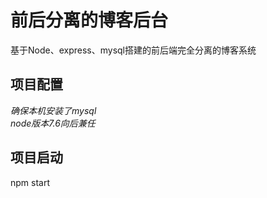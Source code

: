 # 前后分离的博客后台
基于Node、express、mysql搭建的前后端完全分离的博客系统

## 项目配置
*确保本机安装了mysql*  
*node版本7.6向后兼任*

## 项目启动
npm start

